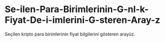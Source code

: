 # Se-ilen-Para-Birimlerinin-G-nl-k-Fiyat-De-i-imlerini-G-steren-Aray-z
Seçilen kripto para birimlerinin fiyat bilgilerini gösteren arayüz.
